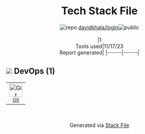<!--
--- Readme.md Snippet without images Start ---
## Tech Stack
davidkhala/login is built on the following main stack:


Full tech stack [here](/techstack.md)
--- Readme.md Snippet without images End ---

--- Readme.md Snippet with images Start ---
## Tech Stack
davidkhala/login is built on the following main stack:


Full tech stack [here](/techstack.md)
--- Readme.md Snippet with images End ---
-->
<div align="center">

# Tech Stack File
![](https://img.stackshare.io/repo.svg "repo") [davidkhala/login](https://github.com/davidkhala/login)![](https://img.stackshare.io/public_badge.svg "public")
<br/><br/>
|1<br/>Tools used|11/17/23 <br/>Report generated|
|------|------|
</div>

## <img src='https://img.stackshare.io/devops.svg'/> DevOps (1)
<table><tr>
  <td align='center'>
  <img width='36' height='36' src='https://img.stackshare.io/service/1046/git.png' alt='Git'>
  <br>
  <sub><a href="http://git-scm.com/">Git</a></sub>
  <br>
  <sub></sub>
</td>

</tr>
</table>

<br/>
<div align='center'>

Generated via [Stack File](https://github.com/marketplace/stack-file)
